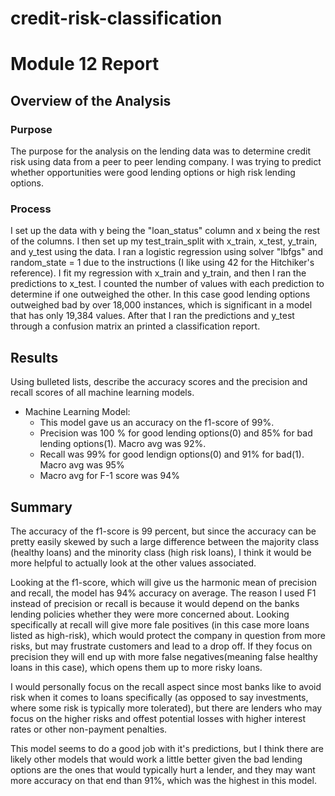 # credit-risk-classification

# Module 12 Report

## Overview of the Analysis
### Purpose
The purpose for the analysis on the lending data was to determine credit risk using data from a peer to peer lending company.
I was trying to predict whether opportunities were good lending options or high risk lending options.

### Process
I set up the data with y being the "loan_status" column and x being the rest of the columns.
I then set up my test_train_split with x_train, x_test, y_train, and y_test using the data.
I ran a logistic regression using solver "lbfgs" and random_state = 1 due to the instructions (I like using 42 for the Hitchiker's reference).
I fit my regression with x_train and y_train, and then I ran the predictions to x_test.
I counted the number of values with each prediction to determine if one outweighed the other. In this case good lending options outweighed bad by over 18,000 instances, which is significant in a model that has only 19,384 values.
After that I ran the predictions and y_test through a confusion matrix an printed a classification report.

## Results

Using bulleted lists, describe the accuracy scores and the precision and recall scores of all machine learning models.

* Machine Learning Model:
    * This model gave us an accuracy on the f1-score of 99%.
    * Precision was 100 % for good lending options(0) and 85% for bad lending options(1). Macro avg was 92%.
    * Recall was 99% for good lendign options(0) and 91% for bad(1). Macro avg was 95%
    * Macro avg for F-1 score was 94%

## Summary

The accuracy of the f1-score is 99 percent, but since the accuracy can be pretty easily skewed by such a large difference between the majority class (healthy loans) and the minority class (high risk loans), I think it would be more helpful to actually look at the other values associated.

Looking at the f1-score, which will give us the harmonic mean of precision and recall, the model has 94% accuracy on average. The reason I used F1 instead of precision or recall is because it would depend on the banks lending policies whether they were more concerned about. Looking specifically at recall will give more fale positives (in this case more loans listed as high-risk), which would protect the company in question from more risks, but may frustrate customers and lead to a drop off. If they focus on precision they will end up with more false negatives(meaning false healthy loans in this case), which opens them up to more risky loans. 

I would personally focus on the recall aspect since most banks like to avoid risk when it comes to loans specifically (as opposed to say investments, where some risk is typically more tolerated), but there are lenders who may focus on the higher risks and offest potential losses with higher interest rates or other non-payment penalties.

This model seems to do a good job with it's predictions, but I think there are likely other models that would work a little better given the bad lending options are the ones that would typically hurt a lender, and they may want more accuracy on that end than 91%, which was the highest in this model.
